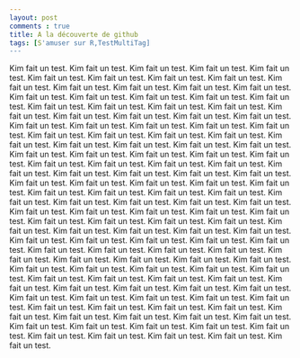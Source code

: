 ```yaml
---
layout: post
comments : true
title: A la découverte de github
tags: [S'amuser sur R,TestMultiTag]
---
```


Kim fait un test. Kim fait un test. Kim fait un test. Kim fait un test. Kim fait un test. Kim fait un test. Kim fait un test. Kim fait un test. Kim fait un test. Kim fait un test. Kim fait un test. Kim fait un test. Kim fait un test. Kim fait un test. Kim fait un test. Kim fait un test. Kim fait un test. Kim fait un test. Kim fait un test. Kim fait un test. Kim fait un test. Kim fait un test. Kim fait un test. Kim fait un test. Kim fait un test. Kim fait un test. Kim fait un test. Kim fait un test. Kim fait un test. Kim fait un test. Kim fait un test. Kim fait un test. Kim fait un test. Kim fait un test. Kim fait un test. Kim fait un test. Kim fait un test. Kim fait un test. Kim fait un test. Kim fait un test. Kim fait un test. Kim fait un test. Kim fait un test. Kim fait un test. Kim fait un test. Kim fait un test. Kim fait un test. Kim fait un test. Kim fait un test. Kim fait un test. Kim fait un test. Kim fait un test. Kim fait un test. Kim fait un test. Kim fait un test. Kim fait un test. Kim fait un test. Kim fait un test. Kim fait un test. Kim fait un test. Kim fait un test. Kim fait un test. Kim fait un test. Kim fait un test. Kim fait un test. Kim fait un test. Kim fait un test. Kim fait un test. Kim fait un test. Kim fait un test. Kim fait un test. Kim fait un test. Kim fait un test. Kim fait un test. Kim fait un test. Kim fait un test. Kim fait un test. Kim fait un test. Kim fait un test. Kim fait un test. Kim fait un test. Kim fait un test. Kim fait un test. Kim fait un test. Kim fait un test. Kim fait un test. Kim fait un test. Kim fait un test. Kim fait un test. Kim fait un test. Kim fait un test. Kim fait un test. Kim fait un test. Kim fait un test. Kim fait un test. Kim fait un test. Kim fait un test. Kim fait un test. Kim fait un test. Kim fait un test. Kim fait un test. Kim fait un test. Kim fait un test. Kim fait un test. Kim fait un test. Kim fait un test. Kim fait un test. Kim fait un test. Kim fait un test. Kim fait un test. Kim fait un test. Kim fait un test. Kim fait un test. Kim fait un test. Kim fait un test. Kim fait un test. Kim fait un test. Kim fait un test. Kim fait un test. Kim fait un test. Kim fait un test. Kim fait un test. Kim fait un test. Kim fait un test. Kim fait un test. Kim fait un test. Kim fait un test. Kim fait un test. Kim fait un test. Kim fait un test. Kim fait un test. Kim fait un test. Kim fait un test. Kim fait un test. Kim fait un test. Kim fait un test. 
